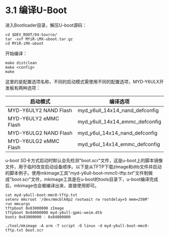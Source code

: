 # 3.1 编译U-Boot

进入Bootloader目录，解压U-boot源码：

```
cd $DEV_ROOT/04-Source/
tar -xvf MYiR-iMX-uboot.tar.gz
cd MYiR-iMX-uboot
```

开始编译：

```
make distclean 
make <config>
make
```

这里的<config>是配置选项名称，不同的启动模式需使用不同的配置选项，MYD-Y6ULX开发板有两种选项：

启动模式 | 编译选项
-------- | --------
MYD-Y6ULY2 NAND Flash | myd_y6ull_14x14_nand_defconfig
MYD-Y6ULY2 eMMC Flash | myd_y6ull_14x14_emmc_defconfig
MYD-Y6ULG2 NAND Flash | myd_y6ul_14x14_nand_defconfig
MYD-Y6ULG2 eMMC Flash | myd_y6ul_14x14_emmc_defconfig

u-boot SD卡方式启动时默认会先检测"boot.scr"文件，这是u-boot上的脚本镜像文件，用于临时改变启动设备顺序。以下是从TFTP下载zImage和dtb文件并启动的脚本例子。使用mkimage工具"myd-y6ull-boot-mmc0-tftp.txt"文件制做成"boot.scr"文件，mkimage工具是在u-boot的tools目录下，u-boot编译完成后，mkimage也会被编译出来，直接使用即可。

```
cat myd-y6ull-boot-mmc0-tftp.txt
setenv mmcroot '/dev/mmcblk0p2 rootwait rw rootdelay=5 mem=256M'
run mmcargs
tftpboot 0x83000000 zImage
tftpboot 0x84000000 myd-y6ull-gpmi-weim.dtb
bootz 0x83000000 - 0x84000000

./tool/mkimage -A arm -T script -O linux -d myd-y6ull-boot-mmc0-tftp.txt boot.scr
```
